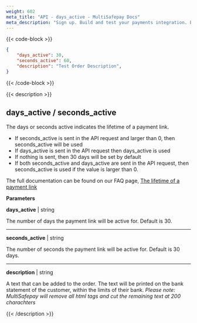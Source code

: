 ```yaml
---
weight: 602
meta_title: "API - days_active - MultiSafepay Docs"
meta_description: "Sign up. Build and test your payments integration. Explore our products and services. Use our API Reference, SDKs, and wrappers. Get support."
---
```

{{< code-block >}}

```json 
{
	"days_active": 30,
	"seconds_active": 60,
	"description": "Test Order Description",
}
```
{{< /code-block >}}

{{< description >}}
## days_active / seconds_active

The days or seconds active indicates the lifetime of a payment link.

* If seconds_active is sent in the API request and larger than 0, then seconds_active will be used
* If days_active is sent in the API request then days_active is used
* If nothing is sent, then 30 days will be set by default
* If both seconds_active and days_active are sent in the API request, then seconds_active is used if the value is larger than 0.

The full documentation can be found on our FAQ page, [The lifetime of a payment link](/faq/api/lifetime-of-a-payment-link)

**Parameters**

__days_active__ | string

The number of days the payment link will be active for. Default is 30.

----------------
__seconds_active__ | string

The number of seconds the payment link will be active for. Default is 30 days.

----------------

__description__ | string

A text that can be added to the order. The text will be printed on the bank statement of the customer, within the limits of their bank. _Please note: MultiSafepay will remove all html tags and cut the remaining text at 200 charachters_

{{< /description >}}
